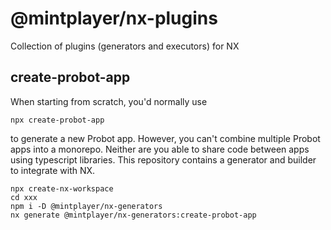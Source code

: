 # @mintplayer/nx-plugins
Collection of plugins (generators and executors) for NX

## create-probot-app
When starting from scratch, you'd normally use

    npx create-probot-app

to generate a new Probot app. However, you can't combine multiple Probot apps into a monorepo. Neither are you able to share code between apps using typescript libraries. This repository contains a generator and builder to integrate with NX.

    npx create-nx-workspace
    cd xxx
    npm i -D @mintplayer/nx-generators
    nx generate @mintplayer/nx-generators:create-probot-app